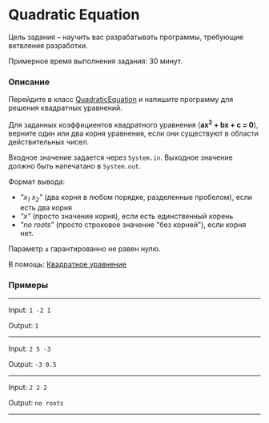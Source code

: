 # Quadratic Equation

Цель задания – научить вас разрабатывать программы, требующие ветвления разработки.

Примерное время выполнения задания: 30 минут.

### Описание

Перейдите в класс [QuadraticEquation](QuadraticEquation.java)
и напишите программу для решения квадратных уравнений.

Для заданных коэффициентов квадратного уравнения (**ax<sup>2</sup> + bx + c = 0**),
верните один или два корня уравнения, если они существуют в области действительных чисел.

Входное значение задается через `System.in`. Выходное значение должно быть напечатано в `System.out`.

Формат вывода:
* *"x<sub>1</sub> x<sub>2</sub>"* (два корня в любом порядке, разделенные пробелом), если есть два корня
* *"x"* (просто значение корня), если есть единственный корень
* *"no roots"* (просто строковое значение "без корней"), если корня нет.

Параметр `a` гарантированно не равен нулю.

В помощь: [Квадратное уравнение](https://ru.wikipedia.org/wiki/Квадратное_уравнение)

### Примеры

---
Input: `1 -2 1`

Output: `1`

---
Input: `2 5 -3`

Output: `-3 0.5`

---
Input: `2 2 2`

Output: `no roots`

---